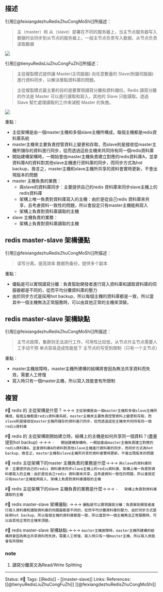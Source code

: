 ## 描述

引用[[@feixiangdezhuRedisZhuCongMoShi]]所描述：
>   主（master）和 从（slave）部署在不同的服务器上，当主节点服务器写入数据时会同步到从节点的服务器上，一般主节点负责写入数据，从节点负责读取数据

![](https://pic2.zhimg.com/80/v2-5d1ddfcf9745f441c44222fda257f72d_720w.jpg)

引用[[@tienyuRedisLiuZhuCongFuZhi]]所描述：
> 主從複製模式提供讓 Master(主伺服器) 向任意數量的 Slave(附屬伺服器) 進行資料同步，以解決單點資料庫的問題。

> 主從複製模式最主要的目的是要實現讀寫分離和資料備份。Redis 讀寫分離的作法是 Master 可以進行讀取和寫入，其他的 Slave 只能讀取。透過 Slave 幫忙處理讀取的工作來減輕 Master 的負擔。

![](https://i.imgur.com/GLSvDQu.png)


重點：
- 主從架構是由一個master主機和多個slave主機所構成，每個主機都是redis資料庫系統
- master主機來主要負責控管資料上變更和存取，而slave則是接收從master主機所儲存的資料進行同步，從而透過這些主機來共同持有同一個redis資料庫
- 開始建構架構時，一開始會由master主機負責建立對應的redis資料庫A，並拿資料庫A的資料對其他slave主機進行資料庫的同步，而同步方式為hot backup，換言之，master主機和slave主機所共享的資料會實時更新，不會出現版本的問題
- master 主機負責的業務：
	- 與slave的資料庫同步：主要提供自己的redis 資料庫來同步slave主機上的redis資料庫
	- 架構上唯一負責對資料庫寫入的主機：由於是從自己redis 資料庫來共享，且考慮資料一致性的問題，所以會設定只有master主機能夠寫入
	- 架構上負責對資料庫讀取的主機
- slave 主機負責的業務：
	- 架構上負責對資料庫讀取的主機
## redis master-slave 架構優點
引用[[@feixiangdezhuRedisZhuCongMoShi]]所描述：
> 读写分离，提高效率
> 数据热备份，提供多个副本

重點：
- 優點是可以實現讀寫分離：負責幫助開發者進行寫入資料庫和讀取資料庫的伺服器都是不同的，從而平均分攤資料庫的壓力
- 由於同步方式是採用hot backup，所以每個主機的資料庫都是一致，所以當其中一個主機無法正常服務時，可以由其他正常的主機來頂替。

## redis master-slave 架構缺點
引用[[@feixiangdezhuRedisZhuCongMoShi]]所描述：
> 主节点故障，集群则无法进行工作，可用性比较低，从节点升主节点需要人工手动干预
> 单点容易造成性能低下
> 主节点的写受到限制（只有一个主节点）


重點：
- master主機故障時，master主機所建構的結構將會因為無法共享資料而失效，需要人工修復
- 寫入時只有一個master主機，所以寫入效能會有所限制
## 複習
#🧠 redis 的 主從架構是什麼？->->-> `主從架構是由一個master主機和多個slave主機所構成，每個主機都是redis資料庫系統，master主機來主要負責控管資料上變更和存取，而slave則是接收從master主機所儲存的資料進行同步，從而透過這些主機來共同持有同一個redis資料庫`
<!--SR:!2022-06-06,3,250-->

#🧠 redis 的 主從架構剛開始建立時，結構上的主機是如何共享同一個資料？(盡量提到hot backup) ->->-> `-   開始建構架構時，一開始會由master主機負責建立對應的redis資料庫A，並拿資料庫A的資料對其他slave主機進行資料庫的同步，而同步方式為hot backup，換言之，master主機和slave主機所共享的資料會實時更新，不會出現版本的問題`
<!--SR:!2022-06-06,3,250-->

#🧠 redis 主從架構下的master 主機負責的業務是什麼->->-> `與slave的資料庫同步：主要提供自己的redis 資料庫來同步slave主機上的redis資料庫、架構上唯一負責對資料庫寫入的主機：由於是從自己redis 資料庫來共享，且考慮資料一致性的問題，所以會設定只有master主機能夠寫入、架構上負責對資料庫讀取的主機`
<!--SR:!2022-06-06,3,250-->


#🧠  redis 主從架構下的slave 主機負責的業務是什麼->->-> `-   架構上負責對資料庫讀取的主機`
<!--SR:!2022-06-06,3,250-->

#🧠 redis master-slave 架構優點: ->->-> `優點是可以實現讀寫分離：負責幫助開發者進行寫入資料庫和讀取資料庫的伺服器都是不同的，從而平均分攤資料庫的壓力、由於同步方式是採用hot backup，所以每個主機的資料庫都是一致，所以當其中一個主機無法正常服務時，可以由其他正常的主機來頂替。`
<!--SR:!2022-06-06,3,250-->

#🧠 redis master-slave 架構缺點:->->-> `master主機故障時，master主機所建構的結構將會因為無法共享資料而失效，需要人工修復、寫入時只有一個master主機，所以寫入效能會有所限制`
<!--SR:!2022-06-06,3,250-->

### note
1. 讀寫分離英文為Read/Write Splitting



---
Status: #🌱 
Tags:
[[Redis]] - [[master-slave]]
Links:
References:
[[@tienyuRedisLiuZhuCongFuZhi]]
[[@feixiangdezhuRedisZhuCongMoShi]]
